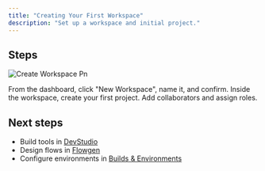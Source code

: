 ```yaml
---
title: "Creating Your First Workspace"
description: "Set up a workspace and initial project."
---
```


## Steps

![Create Workspace Pn](/create_workspace_1\(1\)\(1\).gif)

<Steps>
  <Step title="Create workspace">
    From the dashboard, click "New Workspace", name it, and confirm.
  </Step>
  <Step title="Create project">
    Inside the workspace, create your first project.
  </Step>
  <Step title="Invite team">
    Add collaborators and assign roles.
  </Step>
</Steps>

## Next steps

- Build tools in [DevStudio](/devstudio/overview)
- Design flows in [Flowgen](/flowgen/overview)
- Configure environments in [Builds & Environments](/builds/overview)